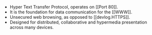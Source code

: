 
- Hyper Text Transfer Protocol, operates on [[Port 80]].
- It is the foundation for data communication for the [[WWW]].
- Unsecured web browsing, as opposed to [[devlog.HTTPS]].
- Designed for distributed, collaborative and hypermedia presentation across many devices.

